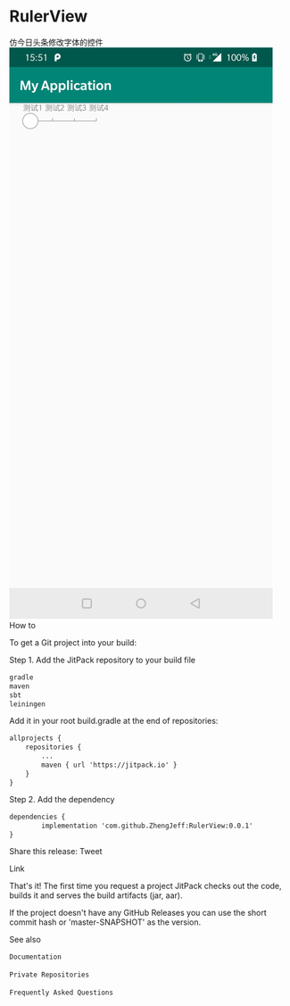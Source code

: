# RulerView
仿今日头条修改字体的控件
![image](Screenshot_20190405-155105.jpg)
How to

To get a Git project into your build:

Step 1. Add the JitPack repository to your build file

    gradle
    maven
    sbt
    leiningen

Add it in your root build.gradle at the end of repositories:

	allprojects {
		repositories {
			...
			maven { url 'https://jitpack.io' }
		}
	}

Step 2. Add the dependency

	dependencies {
	        implementation 'com.github.ZhengJeff:RulerView:0.0.1'
	}

Share this release:
Tweet

Link

That's it! The first time you request a project JitPack checks out the code, builds it and serves the build artifacts (jar, aar).

If the project doesn't have any GitHub Releases you can use the short commit hash or 'master-SNAPSHOT' as the version.

See also

    Documentation

    Private Repositories

    Frequently Asked Questions

